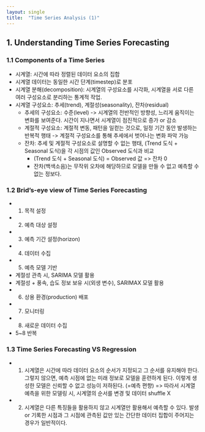 ```yaml
---
layout: single
title:  "Time Series Analysis (1)"
---
```


## 1. Understanding Time Series Forecasting
### 1.1 Components of a Time Series
- 시계열: 시간에 따라 정렬된 데이터 요소의 집합
- 시계열 데이터는 동일한 시간 단계(timestep)로 분포
- 시계열 분해(decomposition): 시계열의 구성요소를 시각화, 시계열을 서로 다른 여러 구성요소로 분리하는 통계적 작업.
- 시계열 구성요소: 추세(trend), 계절성(seasonality), 잔차(residual)
  - 추세의 구성요소: 수준(level)
    -> 시계열의 전반적인 방향성, 느리게 움직이는 변화를 보여준다. 시간이 지나면서 시계열이 점진적으로 증가 or 감소
  - 계절적 구성요소: 계절적 변동, 패턴을 일컫는 것으로, 일정 기간 동안 발생하는 반복적 행태
    -> 계절적 구성요소를 통해 추세에서 벗어나는 변화 파악 가능
  - 잔차: 추세 및 계절적 구성요소로 설명할 수 없는 행태, (Trend 도식 + Seasonal 도식)을 각 시점의 값인 Observed 도식과 비교
    - (Trend 도식 + Seasonal 도식) = Observed 값 => 잔차 0
    - 잔차(백색소음)는 무작위 오차에 해당하므로 모델을 만들 수 없고 예측할 수 없는 정보다.

### 1.2 Brid’s-eye view of Time Series Forecasting
- 1. 목적 설정
- 2. 예측 대상 설정
- 3. 예측 기간 설정(horizon)
- 4. 데이터 수집
- 5. 예측 모델 기반
- 계절성 관측 시, SARIMA 모델 활용
- 계절성 + 풍속, 습도 정보 보유 시(외생 변수), SARIMAX 모델 활용
- 6. 상용 환경(production) 배포
- 7. 모니터링
- 8. 새로운 데이터 수집
- 5~8 반복
  
### 1.3 Time Series Forecasting VS Regression
- 1. 시계열은 시간에 따라 데이터 요소의 순서가 지정되고 그 순서를 유지해야 한다. 그렇지 않으면, 예측 시점에 없는 미래 정보로 모델을 훈련하게 된다. 이렇게 생성한 모델은 신뢰할 수 없고 성능이 저하된다. (=예측 편향)
  =>  따라서 시계열 예측을 위한 모델링 시, 시계열의 순서를 변경 및 데이터 shuffle X
- 2. 시계열은 다른 특징들을 활용하지 않고 시계열만 활용해서 예측할 수 있다. 발생 or 기록한 시점과 그 시점에 관측된 값만 있는 간단한 데이터 집합이 주어지는 경우가 일반적이다.

     
